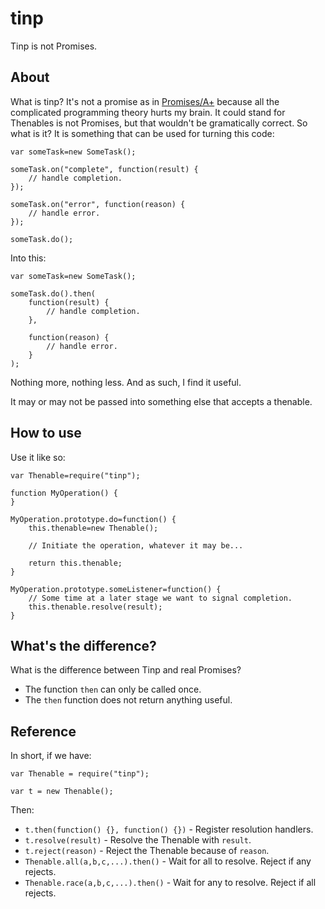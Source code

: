 tinp
====

Tinp is not Promises.

About
-----

What is tinp? It's not a promise as in [Promises/A+](https://github.com/promises-aplus) because all the complicated
programming theory hurts my brain. It could stand for Thenables is not Promises, but that wouldn't be gramatically
correct. So what is it? It is something that can be used for turning this code:

````
var someTask=new SomeTask();

someTask.on("complete", function(result) {
    // handle completion.
});

someTask.on("error", function(reason) {
    // handle error.
});

someTask.do();
````

Into this:

````
var someTask=new SomeTask();

someTask.do().then(
    function(result) {
        // handle completion.
    },

    function(reason) {
        // handle error.
    }
);
````

Nothing more, nothing less. And as such, I find it useful.

It may or may not be passed into something else that accepts a thenable.

How to use
----------

Use it like so:

````
var Thenable=require("tinp");

function MyOperation() {
}

MyOperation.prototype.do=function() {
    this.thenable=new Thenable();

    // Initiate the operation, whatever it may be...

    return this.thenable;
}

MyOperation.prototype.someListener=function() {
    // Some time at a later stage we want to signal completion.
    this.thenable.resolve(result);
}
````

What's the difference?
----------------------

What is the difference between Tinp and real Promises?

* The function `then` can only be called once.
* The `then` function does not return anything useful.

Reference
---------

In short, if we have:

````
var Thenable = require("tinp");

var t = new Thenable();
````

Then:

* `t.then(function() {}, function() {})` - Register resolution handlers.
* `t.resolve(result)` - Resolve the Thenable with `result`.
* `t.reject(reason)` - Reject the Thenable because of `reason`.
* `Thenable.all(a,b,c,...).then()` - Wait for all to resolve. Reject if any rejects.
* `Thenable.race(a,b,c,...).then()` - Wait for any to resolve. Reject if all rejects.
